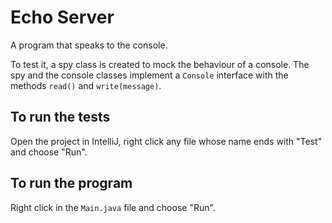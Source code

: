 # Echo Server

A program that speaks to the console. 

To test it, a spy class is created to mock the behaviour of a console. The spy and the console classes implement a `Console` interface with the methods `read()` and `write(message)`.


## To run the tests

Open the project in IntelliJ, right click any file whose name ends with "Test" and choose "Run".


## To run the program

Right click in the `Main.java` file and choose "Run".
